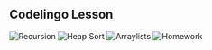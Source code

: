 ## Codelingo Lesson

![Recursion](https://aidanywu.github.io/codelingolesson/recursion)
![Heap Sort](https://aidanywu.github.io/codelingolesson/heapsort)
![Arraylists](https://aidanywu.github.io/codelingolesson/arraylists)
![Homework](https://aidanywu.github.io/codelingolesson/homework)